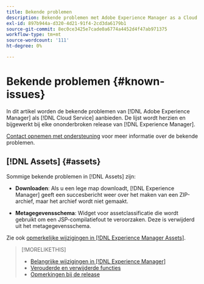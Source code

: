 ```yaml
---
title: Bekende problemen
description: Bekende problemen met Adobe Experience Manager as a Cloud Service
exl-id: 897b944a-d320-4d21-91f4-2cd3da6179b1
source-git-commit: 8ec0ce3425e7cade0a6774a4452d4f47ab971375
workflow-type: tm+mt
source-wordcount: '111'
ht-degree: 0%

---
```


# Bekende problemen {#known-issues}

In dit artikel worden de bekende problemen van [!DNL Adobe Experience Manager] als [!DNL Cloud Service] aanbieden. De lijst wordt herzien en bijgewerkt bij elke ononderbroken release van [!DNL Experience Manager].

[Contact opnemen met ondersteuning](https://experienceleague.adobe.com/?lang=en&amp;support-solution=Experience+Manager#support) voor meer informatie over de bekende problemen.

<!-- 
## Platform {#platform}

## Sites {#sites}
-->

## [!DNL Assets] {#assets}

<!-- Jira label: assets-cloud-known-issues -->

Sommige bekende problemen in [!DNL Assets] zijn:

* **Downloaden**: Als u een lege map downloadt, [!DNL Experience Manager] geeft een succesbericht weer over het maken van een ZIP-archief, maar het archief wordt niet gemaakt.

* **Metagegevensschema**: Widget voor assetclassificatie die wordt gebruikt om een JSP-compilatiefout te veroorzaken. Deze is verwijderd uit het metagegevensschema. <!-- CQ-4282865, CQ-4284633 -->

Zie ook [opmerkelijke wijzigingen in [!DNL Experience Manager Assets]](/help/assets/assets-cloud-changes.md).

<!-- This content was added at GA. Not sure if we should continue to have this commitment about upcoming features/enh. in the docs. Commenting it for now.

### Upcoming Assets capabilities {#upcoming-assets-capabilities}

A few capabilities of Adobe Experience Manager Assets that depend on foundation capabilities, which are not yet available in the Experience Manager as a Cloud Service deployment architecture, are expected to be enabled at a later stage:

* Capabilities not enabled at this stage due to dependency on Commerce Integration Framework APIs:
  * Photoshoot workflow models.
  * Product information tab in the asset properties user interface is not populated.

* Capabilities not enabled at this stage due to dependency on InDesign Server integration:
  * Asset Templates and Asset Catalogs.
  * Multi-page preview of Adobe InDesign files.
-->

>[!MORELIKETHIS]
>
>* [Belangrijke wijzigingen in [!DNL Experience Manager]](aem-cloud-changes.md)
>* [Verouderde en verwijderde functies](deprecated-removed-features.md)
>* [Opmerkingen bij de release](home.md)

